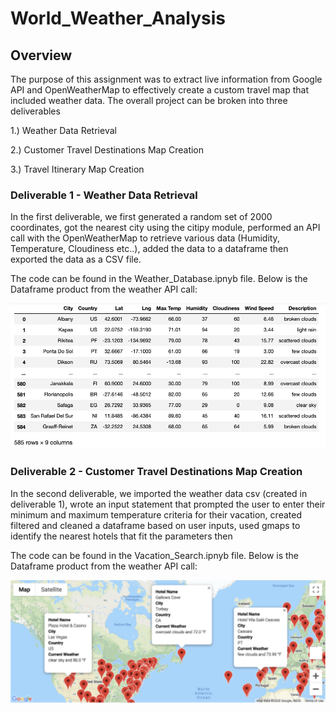 # World_Weather_Analysis

## Overview
The purpose of this assignment was to extract live information from Google API and OpenWeatherMap to effectively create a custom travel map that included weather data. The overall project can be broken into three deliverables

1.) Weather Data Retrieval

2.) Customer Travel Destinations Map Creation

3.) Travel Itinerary Map Creation

### Deliverable 1 - Weather Data Retrieval

In the first deliverable, we first generated a random set of 2000 coordinates, got the nearest city using the citipy module, performed an API call with the OpenWeatherMap to retrieve various data (Humidity, Temperature, Cloudiness etc..), added the data to a dataframe  then exported the data as a CSV file.

The code can be found in the Weather_Database.ipnyb file. Below is the Dataframe product from the weather API call:

![](https://github.com/niklasax/World_Weather_Analysis/blob/main/Screen%20Shot%202021-03-11%20at%2012.44.52%20PM.png)

### Deliverable 2 - Customer Travel Destinations Map Creation



In the second deliverable, we imported the weather data csv (created in deliverable 1), wrote an input statement that prompted the user to enter their minimum and maximum temperature criteria for their vacation, created filtered and cleaned a dataframe based on user inputs, used gmaps to identify the nearest hotels that fit the parameters then 

The code can be found in the Vacation_Search.ipnyb file. Below is the Dataframe product from the weather API call:

![](https://github.com/niklasax/World_Weather_Analysis/blob/main/Screen%20Shot%202021-03-11%20at%202.14.02%20PM.png)





